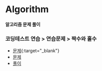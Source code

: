# Algorithm
#### 알고리즘 문제 풀이

### 코딩테스트 연습 > 연습문제 > 짝수와 홀수
* [문제](https://school.programmers.co.kr/learn/courses/30/lessons/12937){:target="_blank"}
* <a href="https://www.google.com/](https://school.programmers.co.kr/learn/courses/30/lessons/12937)" target="_blank">문제</a>
* [풀이](https://github.com/Solution4904/Algorithm/blob/289e9ea897e3a9dcdf73980751906bb999084bef/app/src/main/java/com/solution/algorithm/%EC%A7%9D%EC%88%98%EC%99%80%20%ED%99%80%EC%88%98.kt)
